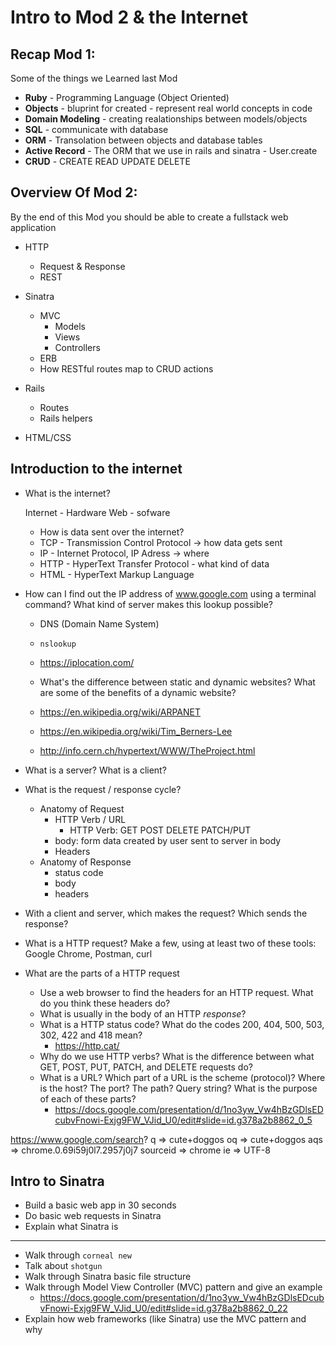 # Intro to Mod 2 & the Internet


## Recap Mod 1:
Some of the things we Learned last Mod
* **Ruby** - Programming Language (Object Oriented)
* **Objects** - bluprint for created - represent real world concepts in code
* **Domain Modeling** - creating realationships between models/objects
* **SQL** - communicate with database
* **ORM** - Transolation between objects and database tables
* **Active Record** - The ORM that we use in rails and sinatra - User.create 
* **CRUD** - CREATE READ UPDATE DELETE




## Overview Of Mod 2:
By the end of this Mod you should be able to create a fullstack web application
* HTTP 
  * Request & Response
  * REST 

* Sinatra
  * MVC
    - Models
    - Views
    - Controllers
  * ERB
  * How RESTful routes map to CRUD actions 

* Rails
  * Routes 
  * Rails helpers

* HTML/CSS



## Introduction to the internet

* What is the internet?

  Internet - Hardware 
  Web - sofware


  * How is data sent over the internet?
  * TCP - Transmission Control Protocol -> how data gets sent
  * IP - Internet Protocol, IP Adress -> where
  * HTTP - HyperText Transfer Protocol - what kind of data
  * HTML - HyperText Markup Language

* How can I find out the IP address of www.google.com using a terminal command? What kind of server makes this lookup possible?
  * DNS (Domain Name System)
  * `nslookup`
  * https://iplocation.com/

  * What's the difference between static and dynamic websites? What are some of the benefits of a dynamic website?

  * https://en.wikipedia.org/wiki/ARPANET
  * https://en.wikipedia.org/wiki/Tim_Berners-Lee
  * http://info.cern.ch/hypertext/WWW/TheProject.html


* What is a server? What is a client?

* What is the request / response cycle?
  - Anatomy of Request
    - HTTP Verb / URL
        - HTTP Verb: GET POST DELETE PATCH/PUT
    - body: form data created by user sent to server in body
    - Headers 
  - Anatomy of Response
    - status code
    - body
    - headers

  

* With a client and server, which makes the request? Which sends the response?

* What is a HTTP request? Make a few, using at least two of these tools: Google Chrome, Postman, curl

* What are the parts of a HTTP request
  * Use a web browser to find the headers for an HTTP request. What do you think these headers do?
  * What is usually in the body of an HTTP _response_?
  * What is a HTTP status code? What do the codes 200, 404, 500, 503, 302, 422 and 418 mean?
    * https://http.cat/
  * Why do we use HTTP verbs? What is the difference between what GET, POST, PUT, PATCH, and DELETE requests do?
  * What is a URL? Which part of a URL is the scheme (protocol)? Where is the host? The port? The path? Query string?  What is the purpose of each of these parts? 
    * https://docs.google.com/presentation/d/1no3yw_Vw4hBzGDlsEDcubvFnowi-Exjg9FW_VJid_U0/edit#slide=id.g378a2b8862_0_5


https://www.google.com/search?
q => cute+doggos
oq => cute+doggos
aqs => chrome.0.69i59j0l7.2957j0j7
sourceid => chrome
ie => UTF-8



## Intro to Sinatra
* Build a basic web app in 30 seconds
* Do basic web requests in Sinatra
* Explain what Sinatra is


--------------------------------------------------------------------

* Walk through `corneal new`
* Talk about `shotgun`
* Walk through Sinatra basic file structure
* Walk through Model View Controller \(MVC\) pattern and give an example
  * https://docs.google.com/presentation/d/1no3yw_Vw4hBzGDlsEDcubvFnowi-Exjg9FW_VJid_U0/edit#slide=id.g378a2b8862_0_22
* Explain how web frameworks \(like Sinatra\) use the MVC pattern and why